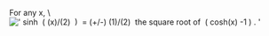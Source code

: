 For any x, \\
![' sinh  ( (x)/(2)  )  = (+/-) (1)/(2)  the square root of  ( cosh(x) -1 ) . '](../dictionary/equation_images/3827.1..png)
